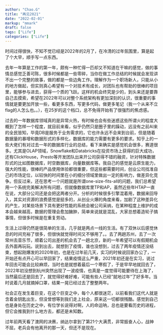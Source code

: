 ```yaml
---
author: "Chao.G"
title: "再见2021"
date: "2022-02-01"
markup: "mmark"
draft: false
tags: ["Life"]
categories: ["Life"]
---
```


时间过得很快，不知不觉已经是2022年的2月了，在冷清的过年氛围里，算是起了个大早，顺手写一点东西。

去年一年算是工作的第一年，颇有一种忙得一匹却又不知道在干嘛的感觉，做的事情总感觉乏善可陈，很多时候都是一些零碎，当你在做工作总结的时候就会发现讲不出一个完整的故事，做的都是一些边角工作。理解作为一个职场新人，只能从小的地方做起，但实则真心希望有一个对技术有成长，对团队也有帮助的很棒的项目里，能够参与进去，获得一个质的飞跃。这样的机会终究是少的，到头来还是要靠自己去摸索，希望在2022年可以对整个系统架构有更加深刻的认识，很重要的事情就是要更加开放一些，看更多东西，写更多代码，做更多笔记（我一个从来不立flag的人怎么也。。），在25岁的这个档口，总不免得开始有了很强烈的焦虑感。

过去的一年数据库领域真的是异常火热，有时候也会有些迷惑这些所谓火的程度大概到了怎样一个程度，就目前来看，似乎仍然只是圈子里的躁动，远没有之前AI来的全民皆知，毕竟DB是服务于业务需求的，它也许永远不会来到台前，但是随着数据量的暴增和数据形式的多样化，数据库的能力需要有更多的要求。知乎上的一些大佬们有对过去一年的数据库行业的总结，看下来确实是感觉机会很多，赛道很多。尤其是OLAP领域，Snowflake和Databricks在投资市场上获得的巨大成功，还有ClickHouse，Presto等开发团队出来开公司获得不错的融资，针对特殊数据形式的比如图数据库，时空数据库，向量数据库等。我自己的感觉是云原生能力，强大的性能，很棒的产品使用体验都很重要，但这些都需要时间，创业公司找准自己的市场定位，以较快的时间里在小的细分领域里做出一定的影响力，做差异化竞争。但反过来，还在思考一个问题就是所谓one-size-fits-all的问题，我们总希望用一个系统完美解决所有问题，但就像数据库里TP和AP，虽然近些年HTAP一直在说，大部分公司还是会把这两者分开。分析的时候很多引擎混着用，数据来回导入，其实对资源的浪费感觉是挺多的，从创业火爆的角度来看，加剧了这种差异化的产生，对某些场景下具有更好性能的系统会被公司采纳，在某种程度上维护的成本会越来越高，数据的管理会愈加臃肿，简单来说就是混乱，大家总想着造轮子搞事情，但很多时候是在重复劳动。

生活上过得仍然是很简单的生活，几乎就是两点一线的生活。有了双休以后感觉休息的时间充裕了很多，但很快就觉得时间又不够用了。。去了两趟苏州，去了一次常州去音乐节，顺着公司出差的机会去了一趟北京，新的一年希望可以有假期机会去外面再玩玩。说到出去，就想到了疫情，谁也没想到，过去了两年疫情还没结束，想起刚爆发的2020年初，也是在过年前几天，实习的时候说回家办公了，一开始还有点开心可以早回家了，结果疫情这么严重，2021年初还是在实习，说过年回去可能会比较麻烦，当时也是就想着最后一个寒假了，于是早早地就回去了，2022年初没想到杭州突然出现了一波疫情，也真是一度觉得可能要待在上海了，当然最后还是回去了，就觉得好难好难，可能有些人已经”就地过年“了好多年。当时说着几月就摘掉口罩，结果一晃已经过去了整整两年。

社会正在发生着巨变，在这个巨变之中，每个人都很迷茫，以前看我们这代人就是含着金钥匙出生，但没曾想等到我们走上社会，原来这一切都很残酷。感觉到自己也是身处在历史之中，有位学长说得对啊，人的命运呐，总也是要看历史的进程，但它会推我到什么地方去，都还是未知数。

过年前两天看了澳网的决赛，纳达尔拿到了第21个大满贯，非常振奋人心，战神不屈，老兵会有他离开的那一天，但还不是现在。







